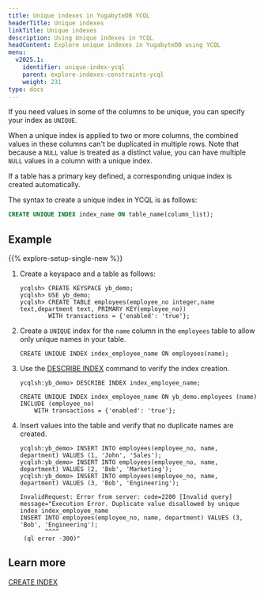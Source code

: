 ```yaml
---
title: Unique indexes in YugabyteDB YCQL
headerTitle: Unique indexes
linkTitle: Unique indexes
description: Using Unique indexes in YCQL
headContent: Explore unique indexes in YugabyteDB using YCQL
menu:
  v2025.1:
    identifier: unique-index-ycql
    parent: explore-indexes-constraints-ycql
    weight: 231
type: docs
---
```


If you need values in some of the columns to be unique, you can specify your index as `UNIQUE`.

When a unique index is applied to two or more columns, the combined values in these columns can't be duplicated in multiple rows. Note that because a `NULL` value is treated as a distinct value, you can have multiple `NULL` values in a column with a unique index.

If a table has a primary key defined, a corresponding unique index is created automatically.

The syntax to create a unique index in YCQL is as follows:

```sql
CREATE UNIQUE INDEX index_name ON table_name(column_list);
```

## Example

{{% explore-setup-single-new %}}

1. Create a keyspace and a table as follows:

    ```cql
    ycqlsh> CREATE KEYSPACE yb_demo;
    ycqlsh> USE yb_demo;
    ycqlsh> CREATE TABLE employees(employee_no integer,name text,department text, PRIMARY KEY(employee_no))
            WITH transactions = {'enabled': 'true'};
    ```

1. Create a `UNIQUE` index for the `name` column in the `employees` table to allow only unique names in your table.

    ```cql
    CREATE UNIQUE INDEX index_employee_name ON employees(name);
    ```

1. Use the [DESCRIBE INDEX](../../../../api/ycqlsh/#describe) command to verify the index creation.

    ```cql
    ycqlsh:yb_demo> DESCRIBE INDEX index_employee_name;
    ```

    ```output
    CREATE UNIQUE INDEX index_employee_name ON yb_demo.employees (name) INCLUDE (employee_no)
        WITH transactions = {'enabled': 'true'};
    ```

1. Insert values into the table and verify that no duplicate names are created.

    ```cql
    ycqlsh:yb_demo> INSERT INTO employees(employee_no, name, department) VALUES (1, 'John', 'Sales');
    ycqlsh:yb_demo> INSERT INTO employees(employee_no, name, department) VALUES (2, 'Bob', 'Marketing');
    ycqlsh:yb_demo> INSERT INTO employees(employee_no, name, department) VALUES (3, 'Bob', 'Engineering');
    ```

    ```output
    InvalidRequest: Error from server: code=2200 [Invalid query] message="Execution Error. Duplicate value disallowed by unique index index_employee_name
    INSERT INTO employees(employee_no, name, department) VALUES (3, 'Bob', 'Engineering');
           ^^^^
     (ql error -300)"
    ```

## Learn more

[CREATE INDEX](../../../../api/ycql/ddl_create_index/)
